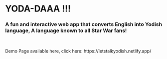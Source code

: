 # YODA-DAAA !!!

<h3>A fun and interactive web app that converts English into Yodish language, A language known to all Star War fans! 
</h3>
<br>
<p> 
  Demo Page available here, click here: https://letstalkyodish.netlify.app/
 </p>
  
